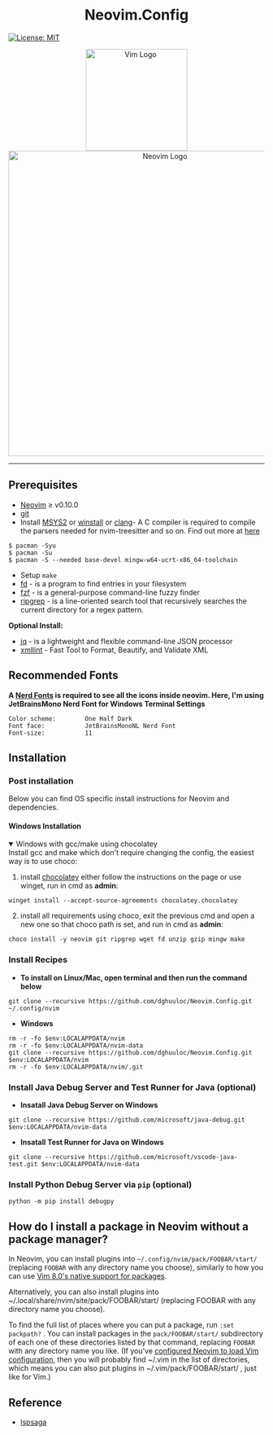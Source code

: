 # <div align="center">Neovim.Config</div>
[![License: MIT](https://img.shields.io/badge/License-MIT-yellow.svg)](https://opensource.org/licenses/MIT)
<p align="center">
  <img width="200" src="https://upload.wikimedia.org/wikipedia/commons/thumb/9/9f/Vimlogo.svg/1200px-Vimlogo.svg.png" alt="Vim Logo">
   <img width="600" src="https://upload.wikimedia.org/wikipedia/commons/thumb/4/4f/Neovim-logo.svg/1200px-Neovim-logo.svg.png" alt="Neovim Logo">
</p>

---
## Prerequisites
- [Neovim](https://github.com/neovim/neovim) ≥ v0.10.0
- [git](https://git-scm.com/)
- Install [MSYS2](https://www.msys2.org/) or [winstall](https://winstall.app/apps/MartinStorsjo.LLVM-MinGW.MSVCRT) or [clang](https://rust-lang.github.io/rust-bindgen/requirements.html?highlight=LIB)- A C compiler is required to compile the parsers needed for nvim-treesitter and so on. Find out more at [here](https://github.com/nvim-treesitter/nvim-treesitter/wiki/Windows-support)
```shell
$ pacman -Syu
$ pacman -Su
$ pacman -S --needed base-devel mingw-w64-ucrt-x86_64-toolchain
```
- Setup `make`
- [fd](https://github.com/sharkdp/fd) - is a program to find entries in your filesystem
- [fzf](https://github.com/junegunn/fzf) - is a general-purpose command-line fuzzy finder
- [ripgrep](https://github.com/BurntSushi/ripgrep) - is a line-oriented search tool that recursively searches the current directory for a regex pattern.

__Optional Install:__
- [jq](https://jqlang.github.io/jq/download/) - is a lightweight and flexible command-line JSON processor
- [xmllint](https://gist.github.com/cbmeeks/8317048) - Fast Tool to Format, Beautify, and Validate XML

## Recommended Fonts
__A [Nerd Fonts](https://www.nerdfonts.com/font-downloads) is required to see all the icons inside neovim. Here, I'm using JetBrainsMono Nerd Font for Windows Terminal Settings__
```
Color scheme:        One Half Dark
Font face:           JetBrainsMonoNL Nerd Font
Font-size:           11
```
## Installation
### Post installation
Below you can find OS specific install instructions for Neovim and dependencies.
#### Windows Installation
<details open><summary>Windows with gcc/make using chocolatey</summary>
Install gcc and make which don't require changing the config, the easiest way is to use choco:

1. install [chocolatey](https://chocolatey.org/install)
either follow the instructions on the page or use winget,
run in cmd as **admin**:
```
winget install --accept-source-agreements chocolatey.chocolatey
```

2. install all requirements using choco, exit the previous cmd and
open a new one so that choco path is set, and run in cmd as **admin**:
```
choco install -y neovim git ripgrep wget fd unzip gzip mingw make
```
</details>

### Install Recipes
- __To install on Linux/Mac, open terminal and then run the command below__
```shell
git clone --recursive https://github.com/dghuuloc/Neovim.Config.git ~/.config/nvim
```
- __Windows__
```shell
rm -r -fo $env:LOCALAPPDATA/nvim
rm -r -fo $env:LOCALAPPDATA/nvim-data
git clone --recursive https://github.com/dghuuloc/Neovim.Config.git $env:LOCALAPPDATA/nvim
rm -r -fo $env:LOCALAPPDATA/nvim/.git
```
### __Install Java Debug Server and Test Runner for Java (optional)__
- __Insatall Java Debug Server on Windows__
```shell
git clone --recursive https://github.com/microsoft/java-debug.git $env:LOCALAPPDATA/nvim-data
```

- __Insatall Test Runner for Java on Windows__
```shell
git clone --recursive https://github.com/microsoft/vscode-java-test.git $env:LOCALAPPDATA/nvim-data
```

### __Install Python Debug Server via `pip` (optional)__
```shell
python -m pip install debugpy
```

## How do I install a package in Neovim without a package manager?
In Neovim, you can install plugins into `~/.config/nvim/pack/FOOBAR/start/` (replacing `FOOBAR` with any directory name you choose), similarly to how you can use [Vim 8.0's native support for packages](https://vi.stackexchange.com/questions/9522/what-is-the-vim8-package-feature-and-how-should-i-use-it).

Alternatively, you can also install plugins into ~/.local/share/nvim/site/pack/FOOBAR/start/ (replacing FOOBAR with any directory name you choose).

To find the full list of places where you can put a package, run `:set packpath?` . You can install packages in the `pack/FOOBAR/start/` subdirectory of each one of these directories listed by that command, replacing `FOOBAR` with any directory name you like. (If you've [configured Neovim to load Vim configuration](https://neovim.io/doc/user/nvim.html#nvim-from-vim), then you will probably find ~/.vim in the list of directories, which means you can also put plugins in ~/.vim/pack/FOOBAR/start/ , just like for Vim.)

## Reference
- [lspsaga](https://nvimdev.github.io/lspsaga/)



